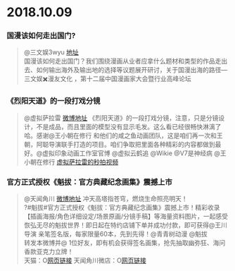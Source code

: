 # 2018.10.09

### 国漫该如何走出国门?
>@三文娱3wyu   [地址](https://mp.weixin.qq.com/s?__biz=MzA3NjM4MDM2Mg==&mid=2651732276&idx=1&sn=91217bfb8e2f88450124bebc5afecdda&chksm=8498b891b3ef3187f3cf12590a68d7caf6bf5447520629e2767c7e33c410b387d90ce25baced&scene=38)  
>国漫该如何走出国门？我们围绕漫画从业者应拿什么题材和类型的作品走出去、如何输出海外及输出地的选择等议题展开研讨，关于国漫出海的路径—三文娱✖️漫友文化 ，第十二届中国漫画家大会暨行业高峰论坛

### 《烈阳天道》的一段打戏分镜
>@虚拟萨拉雷   [微博地址](https://weibo.com/2131402822/GD9QWyDP4)
>《烈阳天道》的一段打戏分镜，注意，只是分镜设计，不是成品，而且里面的模型没有显示毛发。这么看已经很畅快淋漓了哈。感谢@王小朝在修行 和他们的咸之鱼动画团队，这是咱们再一次和王朝，阿聪导演联手打造的项目。咱们争取把里面各种精彩的内容都做到最好。@虚拟印象动画工作室官博 @虚拟云鹤追 @Wikie @V7是神经病 @王小朝在修行 [虚拟萨拉雷的秒拍视频](https://weibo.com/tv/v/jF8qj52aK?fid=1034:4293326615325042)


### 官方正式授权《魁拔：官方典藏纪念画集》震撼上市
 
>@天闻角川  [微博地址](https://weibo.com/1796981640/GD8SXeYhj)
>冲天高塔指苍穹，燃烧生命照亮明天！  
?#魁拔#官方正式授权《魁拔：官方典藏纪念画集》震撼上市！精彩收录【插画海报/角色详细设定/场景原画/分镜手稿】等海量资料图片，一起感受恢弘无尽的魁拔世界！即日起在特约店铺下单并成功付款，即可获得@王川导演 亲笔签名版，每家限量60本，先到先得！@青青树动漫 @魁拔   
>转发本微博并@ 1位好友，即有机会获得签名画集，抢先抽取幽弥狂、海问香款亚克力立牌！  
>天猫：O[网页链接](https://list.tmall.com/search_product.htm?q=%BF%FD%B0%CE%BB%AD%BC%AF%C7%A9%C3%FB )
>天闻角川微店：O[网页链接](https://detail.youzan.com/show/goods?alias=2xgl08qu6blxc&showsku=true)